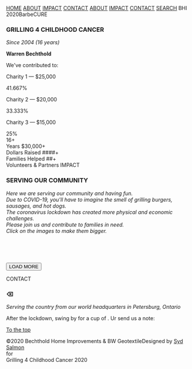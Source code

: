 <title>BHI 2020 Virtual BarbeCURE - Bechthold Home Improvements & BW Geotextile (Petersburg)</title>
<i class="fa fa-bars"></i>
<a href="#home" class="w3-bar-item w3-button">HOME</a>
<a href="#about" class="w3-bar-item w3-button w3-hide-small"><i class="fa fa-user"></i>ABOUT</a>
<a href="#impact" class="w3-bar-item w3-button w3-hide-small"><i class="fa fa-th"></i>IMPACT</a>
<a href="#contact" class="w3-bar-item w3-button w3-hide-small"><i class="fa fa-envelope"></i>CONTACT</a>
<i class="fa fa-search"></i>
<a href="#about" class="w3-bar-item w3-button" onclick="toggleFunction()">ABOUT</a>
<a href="#impact" class="w3-bar-item w3-button" onclick="toggleFunction()">IMPACT</a>
<a href="#contact" class="w3-bar-item w3-button" onclick="toggleFunction()">CONTACT</a>
<a href="#" class="w3-bar-item w3-button">SEARCH</a>
<span class="w3-center w3-padding-large w3-black w3-xlarge w3-wide w3-animate-opacity">BHI <span class="w3-hide-small">2020</span>BarbeCURE</span>
<h3 class="w3-center">GRILLING 4 CHILDHOOD CANCER</h3>
<p class="w3-center"><em>Since 2004 (16 years)</em></p>
<p><b><i class="fa fa-user w3-margin-right"></i>Warren Bechthold</b></p>
<p class="w3-large w3-center w3-padding-16">We've contributed to:</p>
<p class="w3-wide"><i class="fa fa-camera"></i>Charity 1 — $25,000</p>
<div class="w3-container w3-padding-small w3-dark-grey w3-center" style="width:41.667%">41.667%</div>
<p class="w3-wide"><i class="fa fa-laptop"></i>Charity 2 — $20,000</p>
<div class="w3-container w3-padding-small w3-dark-grey w3-center" style="width:33.333%">33.333%</div>
<p class="w3-wide"><i class="fa fa-photo"></i>Charity 3 — $15,000</p>
<div class="w3-container w3-padding-small w3-dark-grey w3-center" style="width:25%">25%</div>
<span class="w3-xlarge">16+</span><br>Years
<span class="w3-xlarge">$30,000+</span><br>Dollars Raised
<span class="w3-xlarge">####+</span><br>Families Helped
<span class="w3-xlarge">##+</span><br>Volunteers & Partners
<span class="w3-xxlarge w3-text-white w3-wide">IMPACT</span>
<h3 class="w3-center">SERVING OUR COMMUNITY</h3>
<p class="w3-center"><em>Here we are serving our community and having fun.<br>Due to COVID-19, you'll have to imagine the smell of grilling burgers, sausages, and hot dogs.<br>The coronavirus lockdown has created more physical and economic challenges.<br>Please join us and contribute to families in need.<br>Click on the images to make them bigger.</em></p>
<button class="w3-button w3-padding-large w3-light-grey" style="margin-top:64px">LOAD MORE</button>
<span class="w3-button w3-large w3-black w3-display-topright" title="Close Modal Image"><i class="fa fa-remove"></i></span>
<p id="caption" class="w3-opacity w3-large"></p>
<span class="w3-xxlarge w3-text-white w3-wide">CONTACT</span>
<h3 class="w3-center">⌫</h3>
<p class="w3-center"><em>Serving the country from our world headquarters in Petersburg, Ontario</em></p>
<i class="fa fa-map-marker fa-fw w3-hover-text-black w3-xlarge w3-margin-right"></i>
<i class="fa fa-phone fa-fw w3-hover-text-black w3-xlarge w3-margin-right"></i>
<i class="fa fa-envelope fa-fw w3-hover-text-black w3-xlarge w3-margin-right"></i>
<p>After the lockdown, swing by for a cup of <i class="fa fa-coffee"></i>. Ur send us a note:</p>
<i class="fa fa-paper-plane"></i>
<a href="#home" class="w3-button w3-light-grey"><i class="fa fa-arrow-up w3-margin-right"></i>To the top</a>
<i class="fa fa-facebook-official w3-hover-opacity"></i>
<i class="fa fa-instagram w3-hover-opacity"></i>
<i class="fa fa-snapchat w3-hover-opacity"></i>
<i class="fa fa-pinterest-p w3-hover-opacity"></i>
<i class="fa fa-twitter w3-hover-opacity"></i>
<i class="fa fa-linkedin w3-hover-opacity"></i>
<p> ©2020 Bechthold Home Improvements & BW GeotextileDesigned by <a href="https://sydsalmon.com" title="W3.CSS" target="_blank" class="w3-hover-text-green">Syd Salmon</a><br>for <br>Grilling 4 Childhood Cancer 2020</p>
